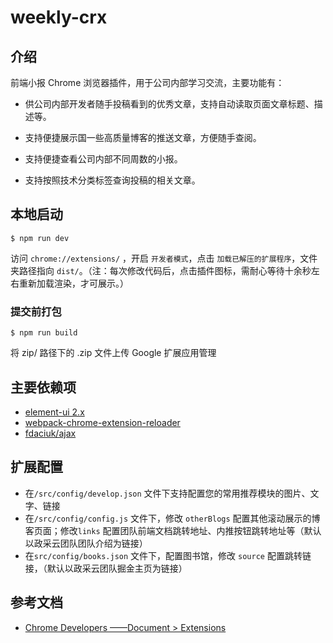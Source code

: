 # weekly-crx

## 介绍

前端小报 Chrome 浏览器插件，用于公司内部学习交流，主要功能有：

- 供公司内部开发者随手投稿看到的优秀文章，支持自动读取页面文章标题、描述等。

- 支持便捷展示国一些高质量博客的推送文章，方便随手查阅。

- 支持便捷查看公司内部不同周数的小报。

- 支持按照技术分类标签查询投稿的相关文章。

## 本地启动

```
$ npm run dev
```

访问 `chrome://extensions/` ，开启 `开发者模式`，点击 `加载已解压的扩展程序`，文件夹路径指向 `dist/`。（注：每次修改代码后，点击插件图标，需耐心等待十余秒左右重新加载渲染，才可展示。）

### 提交前打包

```
$ npm run build
```

将 zip/ 路径下的 .zip 文件上传 Google 扩展应用管理

## 主要依赖项

- [element-ui 2.x](https://www.npmjs.com/package/html-webpack-plugin)
- [webpack-chrome-extension-reloader](https://www.npmjs.com/package/webpack-chrome-extension-reloader)
- [fdaciuk/ajax](https://github.com/fdaciuk/ajax)

## 扩展配置

- 在`/src/config/develop.json` 文件下支持配置您的常用推荐模块的图片、文字、链接
- 在`/src/config/config.js` 文件下，修改 `otherBlogs` 配置其他滚动展示的博客页面；修改`links` 配置团队前端文档跳转地址、内推按钮跳转地址等（默认以政采云团队团队介绍为链接）
- 在`src/config/books.json` 文件下，配置图书馆，修改 `source` 配置跳转链接，（默认以政采云团队掘金主页为链接）

## 参考文档

- [Chrome Developers ——Document > Extensions](https://developer.chrome.com/docs/extensions/mv3/getstarted/)
